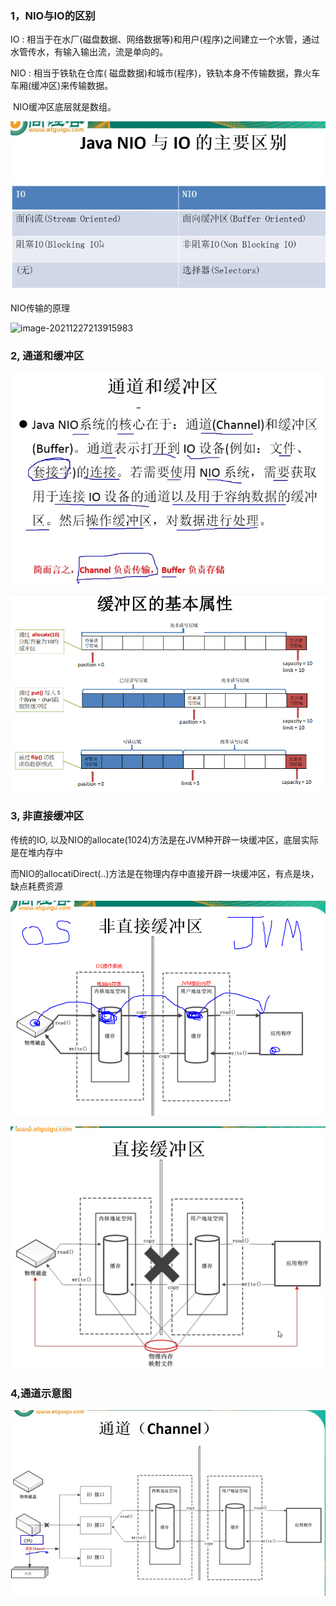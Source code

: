 ### 1，NIO与IO的区别

IO : 相当于在水厂(磁盘数据、网络数据等)和用户(程序)之间建立一个水管，通过水管传水，有输入输出流，流是单向的。

NIO : 相当于铁轨在仓库( 磁盘数据)和城市(程序)，铁轨本身不传输数据，靠火车车厢(缓冲区)来传输数据。

​         NIO缓冲区底层就是数组。

![image-20211227213152640](note-images/image-20211227213152640.png)

NIO传输的原理

![image-20211227213915983](note_images/image-20211227213915983.png)

### 2, 通道和缓冲区

![image-20211227214139943](note-images/image-20211227214139943.png)

![image-20211227220218703](note-images/image-20211227220218703.png)

### 3, 非直接缓冲区

传统的IO, 以及NIO的allocate(1024)方法是在JVM种开辟一块缓冲区，底层实际是在堆内存中

而NIO的allocatiDirect(..)方法是在物理内存中直接开辟一块缓冲区，有点是块，缺点耗费资源

![image-20220105222031681](note-images/image-20220105222031681.png)

![image-20220105222056225](note-images/image-20220105222056225.png)

### 4,通道示意图

![Snipaste_2022-05-31_23-00-51.jpg](./note-images/Snipaste_2022-05-31_23-08-38.jpg)
